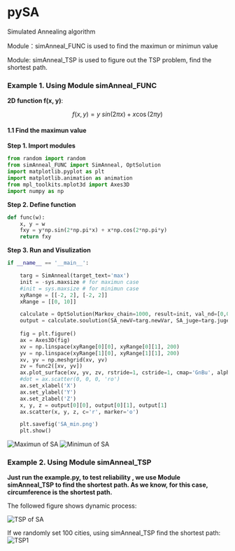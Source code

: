 # pySA
Simulated Annealing algorithm

Module：simAnneal_FUNC is used to find the maximun or minimun value

Module: simAnneal_TSP is used to figure out the TSP problem, find the shortest path.

### Example 1. Using Module simAnneal_FUNC 

**2D function f(x, y)**:

 $$f(x,y) = y\ sin(2 \pi x) + x\cos(2\pi y)$$
 
#### 1.1 Find the maximun value

**Step 1. Import modules**
```python
from random import random
from simAnneal_FUNC import SimAnneal, OptSolution
import matplotlib.pyplot as plt
import matplotlib.animation as animation
from mpl_toolkits.mplot3d import Axes3D
import numpy as np
```
**Step 2. Define function**
```python
def func(w):
    x, y = w
    fxy = y*np.sin(2*np.pi*x) + x*np.cos(2*np.pi*y)
    return fxy
```
**Step 3. Run and Visulization**
```python
if __name__ == '__main__':

    targ = SimAnneal(target_text='max')
    init = -sys.maxsize # for maximun case
    #init = sys.maxsize # for minimun case
    xyRange = [[-2, 2], [-2, 2]]
    xRange = [[0, 10]]

    calculate = OptSolution(Markov_chain=1000, result=init, val_nd=[0,0])
    output = calculate.soulution(SA_newV=targ.newVar, SA_juge=targ.juge, juge_text='max',ValueRange=xyRange, func=func2)
                        
    fig = plt.figure()
	ax = Axes3D(fig)
	xv = np.linspace(xyRange[0][0], xyRange[0][1], 200)
	yv = np.linspace(xyRange[1][0], xyRange[1][1], 200)
	xv, yv = np.meshgrid(xv, yv)
	zv = func2([xv, yv])
	ax.plot_surface(xv, yv, zv, rstride=1, cstride=1, cmap='GnBu', alpha=1)
	#dot = ax.scatter(0, 0, 0, 'ro')
	ax.set_xlabel('X')
	ax.set_ylabel('Y')
	ax.set_zlabel('Z')
	x, y, z = output[0][0], output[0][1], output[1]
	ax.scatter(x, y, z, c='r', marker='o')

	plt.savefig('SA_min.png')
	plt.show()
```
![Maximun of SA](https://github.com/kjzhang9/pySA/blob/master/SA_max.png  "Maximun")
![Minimun of SA](https://github.com/kjzhang9/pySA/blob/master/SA_min.png  "Min")

### Example 2. Using Module simAnneal_TSP

**Just run the example.py, to test reliability , we use Module simAnneal_TSP to find the shortest path. As we know, for this case, circumference is the shortest path.**

The followed figure shows dynamic process:

![TSP of SA](https://github.com/kjzhang9/pySA/blob/master/circle_tsp.gif  "TSP")

If we randomly set 100 cities, using simAnneal_TSP find the shortest path:
![TSP1](https://github.com/kjzhang9/pySA/blob/master/tsp2.gif "TSP1")
 